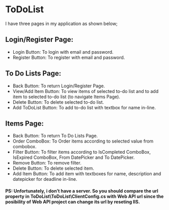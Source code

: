 # ToDoList

I have three pages in my application as shown below;

## Login/Register Page:

* Login Button: To login with email and password.
* Register Button: To register with email and password.

## To Do Lists Page:
 
* Back Button: To return Login/Register Page.
* View/Add Item Button: To view items of selected to-do list and to add item to selected to-do list (to navigate Items Page).
* Delete Button: To delete selected to-do list.
* Add ToDoList Button: To add to-do list with textbox for name in-line.

## Items Page:
 
* Back Button: To return To Do Lists Page.
* Order ComboBox: To Order items according to selected value from combobox.
* Filter Button: To filter items according to IsCompleted ComboBox, IsExpired ComboBox, From DatePicker and To DatePicker.
* Remove Button: To remove filter.
* Delete Button: To delete selected item.
* Add Item Button: To add item with textboxes for name, description and datepicker for deadline in-line.

#### PS: Unfortunately, i don’t have a server. So you should compare the url property in ToDoList\ToDoList\ClientConfig.cs with Web API url since the posibility of Web API project can change its url by reseting IIS.  
